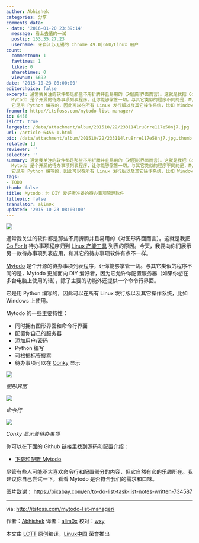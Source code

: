 ```yaml
---
author: Abhishek
categories: 分享
comments_data:
- date: '2016-01-20 23:39:14'
  message: 看上去值的一试
  postip: 153.35.27.23
  username: 来自江苏无锡的 Chrome 49.0|GNU/Linux 用户
count:
  commentnum: 1
  favtimes: 1
  likes: 0
  sharetimes: 0
  viewnum: 6692
date: '2015-10-23 08:00:00'
editorchoice: false
excerpt: 通常我关注的软件都是那些不用折腾并且易用的（对图形界面而言）。这就是我把 Go For It 待办事项程序归到 Linux 产能工具 列表的原因。今天，我要向你们展示另一款待办事项列表应用，和其它的待办事项软件有点不一样。
  Mytodo 是个开源的待办事项列表程序，让你能够掌管一切。与其它类似的程序不同的是，Mytodo 更加面向 DIY 爱好者，因为它允许你配置服务器（如果你想在多台电脑上使用的话），除了主要的功能外还提供一个命令行界面。
  它是用 Python 编写的，因此可以在所有 Linux 发行版以及其它操作系统，比如 Windows 上使用。 Mytod
fromurl: http://itsfoss.com/mytodo-list-manager/
id: 6456
islctt: true
largepic: /data/attachment/album/201510/22/233114lru8rre117e58nj7.jpg
url: /article-6456-1.html
pic: /data/attachment/album/201510/22/233114lru8rre117e58nj7.jpg.thumb.jpg
related: []
reviewer: ''
selector: ''
summary: 通常我关注的软件都是那些不用折腾并且易用的（对图形界面而言）。这就是我把 Go For It 待办事项程序归到 Linux 产能工具 列表的原因。今天，我要向你们展示另一款待办事项列表应用，和其它的待办事项软件有点不一样。
  Mytodo 是个开源的待办事项列表程序，让你能够掌管一切。与其它类似的程序不同的是，Mytodo 更加面向 DIY 爱好者，因为它允许你配置服务器（如果你想在多台电脑上使用的话），除了主要的功能外还提供一个命令行界面。
  它是用 Python 编写的，因此可以在所有 Linux 发行版以及其它操作系统，比如 Windows 上使用。 Mytod
tags:
- TODO
thumb: false
title: Mytodo：为 DIY 爱好者准备的待办事项管理软件
titlepic: false
translator: alim0x
updated: '2015-10-23 08:00:00'
---
```


![](/data/attachment/album/201510/22/233114lru8rre117e58nj7.jpg)


通常我关注的软件都是那些不用折腾并且易用的（对图形界面而言）。这就是我把 [Go For It](http://itsfoss.com/go-for-it-to-do-app-in-linux/) 待办事项程序归到 [Linux 产能工具](/article-6425-1.html) 列表的原因。今天，我要向你们展示另一款待办事项列表应用，和其它的待办事项软件有点不一样。


[Mytodo](https://github.com/mohamed-aziz/mytodo) 是个开源的待办事项列表程序，让你能够掌管一切。与其它类似的程序不同的是，Mytodo 更加面向 DIY 爱好者，因为它允许你配置服务器（如果你想在多台电脑上使用的话），除了主要的功能外还提供一个命令行界面。


它是用 Python 编写的，因此可以在所有 Linux 发行版以及其它操作系统，比如 Windows 上使用。


Mytodo 的一些主要特性：


* 同时拥有图形界面和命令行界面
* 配置你自己的服务器
* 添加用户/密码
* Python 编写
* 可根据标签搜索
* 待办事项可以在 [Conky](http://itsfoss.com/conky-gui-ubuntu-1304/) 显示


![](/data/attachment/album/201510/22/233116qwy02ws332806w63.jpg)


*图形界面*


![](/data/attachment/album/201510/22/233118o89xyzex8l824y7w.jpg)


*命令行*


![](/data/attachment/album/201510/22/233120z833x3rs134tr1zt.jpg)


*Conky 显示着待办事项*


你可以在下面的 Github 链接里找到源码和配置介绍：


* [下载和配置 Mytodo](https://github.com/mohamed-aziz/mytodo)


尽管有些人可能不大喜欢命令行和配置部分的内容，但它自然有它的乐趣所在。我建议你自己尝试一下，看看 Mytodo 是否符合我们的需求和口味。


图片致谢： <https://pixabay.com/en/to-do-list-task-list-notes-written-734587>




---


via: <http://itsfoss.com/mytodo-list-manager/>


作者：[Abhishek](http://itsfoss.com/author/abhishek/) 译者：[alim0x](https://github.com/alim0x) 校对：[wxy](https://github.com/wxy)


本文由 [LCTT](https://github.com/LCTT/TranslateProject) 原创编译，[Linux中国](https://linux.cn/) 荣誉推出